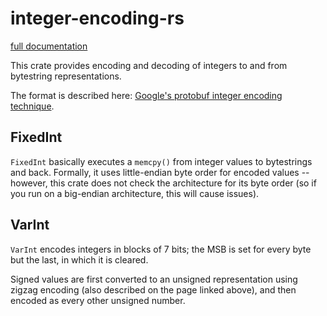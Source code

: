 # integer-encoding-rs

[full documentation](http://dermesser.github.io/integer-encoding-rs/doc/integer_encoding/)

This crate provides encoding and decoding of integers to and from bytestring
representations.

The format is described here: [Google's protobuf integer encoding technique](https://developers.google.com/protocol-buffers/docs/encoding).

## FixedInt

`FixedInt` basically executes a `memcpy()` from integer values to bytestrings
and back. Formally, it uses little-endian byte order for encoded values --
however, this crate does not check the architecture for its byte order (so if
you run on a big-endian architecture, this will cause issues).

## VarInt

`VarInt` encodes integers in blocks of 7 bits; the MSB is set for every byte but
the last, in which it is cleared.

Signed values are first converted to an unsigned representation using zigzag
encoding (also described on the page linked above), and then encoded as every
other unsigned number.


